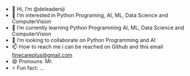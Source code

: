 - 👋 Hi, I’m @deleadeniji
- 👀 I’m interested in Python Programing, AI, ML, Data Science and ComputerVision
- 🌱 I’m currently learning Python Programming AI, ML, Data Science and ComputerVision
- 💞️ I’m looking to collaborate on Python Programming and AI
- 📫 How to reach me i can be reached on Github and this email finecareplus@gmail.com
- 😄 Pronouns: Mr.
- ⚡ Fun fact: ...

<!---
deleadeniji/deleadeniji is a ✨ special ✨ repository because its `README.md` (this file) appears on your GitHub profile.
You can click the Preview link to take a look at your changes.
--->
